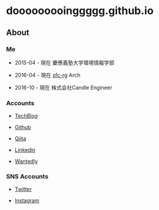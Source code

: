 # dooooooooinggggg.github.io

<!-- Global site tag (gtag.js) - Google Analytics -->
<script async src="https://www.googletagmanager.com/gtag/js?id=UA-105143295-2"></script>
<script>
  window.dataLayer = window.dataLayer || [];
  function gtag(){dataLayer.push(arguments);}
  gtag('js', new Date());

  gtag('config', 'UA-105143295-2');
</script>

## About

### Me

+ 2015-04 - 現在 慶應義塾大学環境情報学部

+ 2016-04 - 現在 [sfc-rg](https://rg.sfc.keio.ac.jp/) Arch

+ 2016-10 - 現在 株式会社Candle Engineer

### Accounts

+ [TechBlog](http://www.ishikawa.tech/)

+ [Github](https://github.com/dooooooooinggggg)

+ [Qiita](https://qiita.com/dooooooooinggggg)

+ [Linkedin](https://www.linkedin.com/in/tatsunori-ishikawa/)

+ [Wantedly](https://www.wantedly.com/users/18456082)

### SNS Accounts

+ [Twitter](https://twitter.com/ggggniooooooood)

+ [Instagram](https://www.instagram.com/dooooooooinggggg/)
